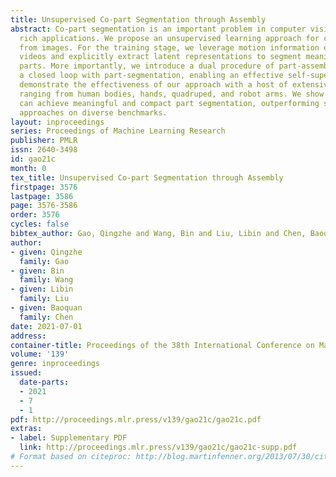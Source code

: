 ```yaml
---
title: Unsupervised Co-part Segmentation through Assembly
abstract: Co-part segmentation is an important problem in computer vision for its
  rich applications. We propose an unsupervised learning approach for co-part segmentation
  from images. For the training stage, we leverage motion information embedded in
  videos and explicitly extract latent representations to segment meaningful object
  parts. More importantly, we introduce a dual procedure of part-assembly to form
  a closed loop with part-segmentation, enabling an effective self-supervision. We
  demonstrate the effectiveness of our approach with a host of extensive experiments,
  ranging from human bodies, hands, quadruped, and robot arms. We show that our approach
  can achieve meaningful and compact part segmentation, outperforming state-of-the-art
  approaches on diverse benchmarks.
layout: inproceedings
series: Proceedings of Machine Learning Research
publisher: PMLR
issn: 2640-3498
id: gao21c
month: 0
tex_title: Unsupervised Co-part Segmentation through Assembly
firstpage: 3576
lastpage: 3586
page: 3576-3586
order: 3576
cycles: false
bibtex_author: Gao, Qingzhe and Wang, Bin and Liu, Libin and Chen, Baoquan
author:
- given: Qingzhe
  family: Gao
- given: Bin
  family: Wang
- given: Libin
  family: Liu
- given: Baoquan
  family: Chen
date: 2021-07-01
address:
container-title: Proceedings of the 38th International Conference on Machine Learning
volume: '139'
genre: inproceedings
issued:
  date-parts:
  - 2021
  - 7
  - 1
pdf: http://proceedings.mlr.press/v139/gao21c/gao21c.pdf
extras:
- label: Supplementary PDF
  link: http://proceedings.mlr.press/v139/gao21c/gao21c-supp.pdf
# Format based on citeproc: http://blog.martinfenner.org/2013/07/30/citeproc-yaml-for-bibliographies/
---
```

